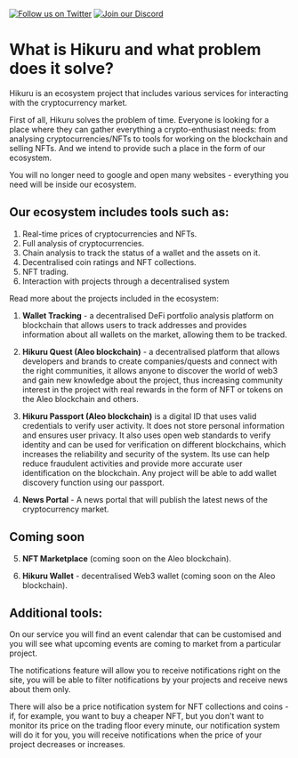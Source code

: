 [![Follow us on Twitter](https://img.shields.io/badge/Twitter-%231DA1F2.svg?style=for-the-badge&logo=Twitter&logoColor=white)](https://twitter.com/HikuruOfficial)
[![Join our Discord](https://img.shields.io/badge/Discord-%235865F2.svg?style=for-the-badge&logo=discord&logoColor=white)](https://discord.gg/mevde2mRSw)


# What is Hikuru and what problem does it solve?

Hikuru is an ecosystem project that includes various services for interacting with the cryptocurrency market.

First of all, Hikuru solves the problem of time. Everyone is looking for a place where they can gather everything a crypto-enthusiast needs: from analysing cryptocurrencies/NFTs to tools for working on the blockchain and selling NFTs. And we intend to provide such a place in the form of our ecosystem.

You will no longer need to google and open many websites - everything you need will be inside our ecosystem.


## Our ecosystem includes tools such as: 

1. Real-time prices of cryptocurrencies and NFTs.
2. Full analysis of cryptocurrencies.
3. Chain analysis to track the status of a wallet and the assets on it. 
4. Decentralised coin ratings and NFT collections.
5. NFT trading.
6. Interaction with projects through a decentralised system

Read more about the projects included in the ecosystem:

1. **Wallet Tracking** - a decentralised DeFi portfolio analysis platform on blockchain that allows users to track addresses and provides information about all wallets on the market, allowing them to be tracked.

2. **Hikuru Quest (Aleo blockchain)** - a decentralised platform that allows developers and brands to create companies/quests and connect with the right communities, it allows anyone to discover the world of web3 and gain new knowledge about the project, thus increasing community interest in the project with real rewards in the form of NFT or tokens on the Aleo blockchain and others.

3. **Hikuru Passport (Aleo blockchain)** is a digital ID that uses valid credentials to verify user activity. It does not store personal information and ensures user privacy. It also uses open web standards to verify identity and can be used for verification on different blockchains, which increases the reliability and security of the system. Its use can help reduce fraudulent activities and provide more accurate user identification on the blockchain. Any project will be able to add wallet discovery function using our passport.

4. **News Portal** - A news portal that will publish the latest news of the cryptocurrency market.


## Coming soon

5. **NFT Marketplace** (coming soon on the Aleo blockchain).

6. **Hikuru Wallet** - decentralised Web3 wallet (coming soon on the Aleo blockchain).


## Additional tools:

On our service you will find an event calendar that can be customised and you will see what upcoming events are coming to market from a particular project. 

The notifications feature will allow you to receive notifications right on the site, you will be able to filter notifications by your projects and receive news about them only. 

There will also be a price notification system for NFT collections and coins - if, for example, you want to buy a cheaper NFT, but you don't want to monitor its price on the trading floor every minute, our notification system will do it for you, you will receive notifications when the price of your project decreases or increases.



